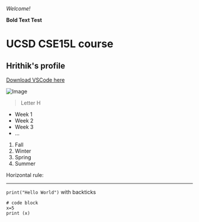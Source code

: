 *Welcome!*

**Bold Text Test**

# UCSD CSE15L course

## Hrithik's profile

[Download VSCode here](https://code.visualstudio.com/)

![Image](https://www.pngplay.com/wp-content/uploads/5/Alphabet-H-Background-PNG-Image.png)

> Letter H

* Week 1
* Week 2
* Week 3
* ...

1. Fall
2. Winter
3. Spring
4. Summer

Horizontal rule:

---

`print("Hello World")` with backticks

```
# code block
x=5
print (x)
```

